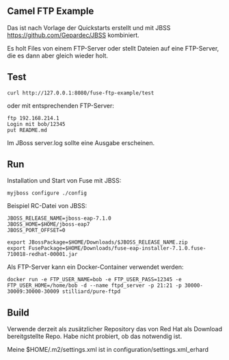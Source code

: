 Camel FTP Example
-----------------

Das ist nach Vorlage der Quickstarts erstellt und mit JBSS
https://github.com/Gepardec/JBSS kombiniert.

Es holt Files von einem FTP-Server oder stellt Dateien auf
eine FTP-Server, die es dann aber gleich wieder holt.

## Test

```
curl http://127.0.0.1:8080/fuse-ftp-example/test
```

oder mit entsprechenden FTP-Server:
``` 
ftp 192.168.214.1
Login mit bob/12345
put README.md
```

Im JBoss server.log sollte eine Ausgabe erscheinen.


## Run

Installation und Start von Fuse mit JBSS:
```
myjboss configure ./config
```

Beispiel RC-Datei von JBSS:
```
JBOSS_RELEASE_NAME=jboss-eap-7.1.0
JBOSS_HOME=$HOME/jboss-eap7
JBOSS_PORT_OFFSET=0

export JBossPackage=$HOME/Downloads/$JBOSS_RELEASE_NAME.zip
export FusePackage=$HOME/Downloads/fuse-eap-installer-7.1.0.fuse-710018-redhat-00001.jar

```

Als FTP-Server kann ein Docker-Container verwendet werden:

```
docker run -e FTP_USER_NAME=bob -e FTP_USER_PASS=12345 -e FTP_USER_HOME=/home/bob -d --name ftpd_server -p 21:21 -p 30000-30009:30000-30009 stilliard/pure-ftpd
```

## Build

Verwende derzeit als zusätzlicher Repository das von Red Hat als Download
bereitgstellte Repo. Habe nicht probiert, ob das notwendig ist.

Meine $HOME/.m2/settings.xml ist in configuration/settings.xml_erhard

